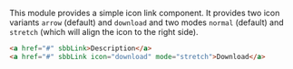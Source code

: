 This module provides a simple icon link component. It provides two icon variants `arrow` (default) and `download`
and two modes `normal` (default) and `stretch` (which will align the icon to the right side).

```html
<a href="#" sbbLink>Description</a>
<a href="#" sbbLink icon="download" mode="stretch">Download</a>
```
